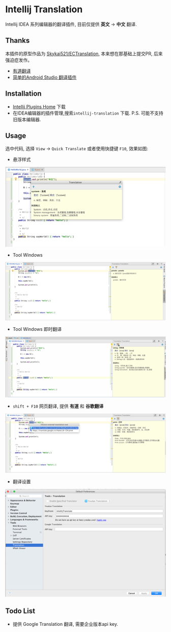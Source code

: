 # Intellij Translation

Intellij IDEA 系列编辑器的翻译插件, 目前仅提供 **英文** -> **中文** 翻译.

## Thanks

本插件的原型作品为 [Skykai521/ECTranslation](https://github.com/Skykai521/ECTranslation), 本来想在那基础上提交PR, 后来强迫症发作。

- [有道翻译](http://fanyi.youdao.com/openapi?path=data-mode)
- [简单的Android Studio 翻译插件](http://blog.csdn.net/loucyin/article/details/50983172)

## Installation

* [Intellij Plugins Home](https://plugins.jetbrains.com/plugin/8445) 下载
* 在IDEA编辑器的插件管理,搜索`intellij-translation` 下载. P.S. 可能不支持旧版本编辑器.

## Usage

选中代码, 选择 `View` -> `Quick Translate` 或者使用快捷键 `F10`, 效果如图:

* 悬浮样式

![](./img/quick-translate.png)

* Tool Windows

![](./img/quick-translate-tool-window.png)

* Tool Windows 即时翻译

![](./img/auto-update-translation.gif)

* `shift + F10` 网页翻译, 提供 **有道** 和 **谷歌翻译**

![](./img/web-external-translate.png)

* 翻译设置

![](./img/translation-settings.png)

## Todo List

* 提供 Google Translation 翻译, 需要企业版本api key.
